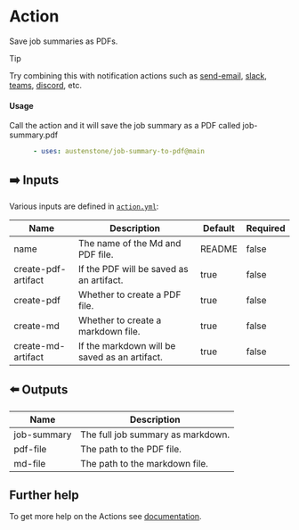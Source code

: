 # Action

Save job summaries as PDFs.

> [!TIP]
> Try combining this with notification actions such as [send-email](https://github.com/marketplace/actions/send-email), [slack](https://github.com/marketplace/actions/slack-send), [teams](https://github.com/marketplace/actions/microsoft-teams-notification), [discord](https://github.com/marketplace/actions/discord-message-notify), etc.

#### Usage
Call the action and it will save the job summary as a PDF called job-summary.pdf

```yml
      - uses: austenstone/job-summary-to-pdf@main
```

## ➡️ Inputs
Various inputs are defined in [`action.yml`](action.yml):

| Name | Description | Default | Required |
| --- | - | - | - |
| name | The name of the Md and PDF file. | README | false |
| create-pdf-artifact | If the PDF will be saved as an artifact. | true | false |
| create-pdf | Whether to create a PDF file. | true | false |
| create-md | Whether to create a markdown file. | true | false |
| create-md-artifact | If the markdown will be saved as an artifact. | true | false |

## ⬅️ Outputs
| Name | Description |
| --- | - |
| job-summary | The full job summary as markdown. |
| pdf-file | The path to the PDF file. |
| md-file | The path to the markdown file. |

## Further help
To get more help on the Actions see [documentation](https://docs.github.com/en/actions).
